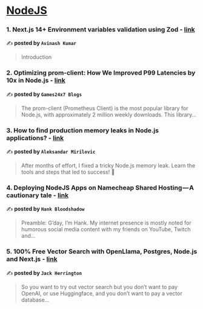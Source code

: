 
<h1><a href=https://medium.com/tag/nodejs/recommended target="_blank" rel="noopener noreferrer">NodeJS</a></h1>
<h3>1. Next.js 14+ Environment variables validation using Zod - <a href="https://medium.com/@akhunters/next-js-14-environment-variables-validation-using-zod-6e1dd95c3406" target="_blank" rel="noopener noreferrer">link</a></h3>

✍️ **posted by `Avinash Kumar`**

<blockquote>Introduction</blockquote>

<h3>2. Optimizing prom-client: How We Improved P99 Latencies by 10x in Node.js - <a href="https://medium.com/@Games24x7Tech/optimizing-prom-client-how-we-improved-p99-latencies-by-10x-in-node-js-c3c2f6c68297" target="_blank" rel="noopener noreferrer">link</a></h3>

✍️ **posted by `Games24x7 Blogs`**

<blockquote>The prom-client (Prometheus Client) is the most popular library for Node.js, with approximately 2 million weekly downloads. This library…</blockquote>

<h3>3. How to find production memory leaks in Node.js applications? - <a href="https://medium.com/@amirilovic/how-to-find-production-memory-leaks-in-node-js-applications-a1b363b4884f" target="_blank" rel="noopener noreferrer">link</a></h3>

✍️ **posted by `Aleksandar Mirilovic`**

<blockquote>After months of effort, I fixed a tricky Node.js memory leak. Learn the tools and steps that led to success! 🚀</blockquote>

<h3>4. Deploying NodeJS Apps on Namecheap Shared Hosting — A cautionary tale - <a href="https://medium.com/@outbackhank/deploying-nodejs-apps-on-namecheap-shared-hosting-a-cautionary-tale-9bf895b83dee" target="_blank" rel="noopener noreferrer">link</a></h3>

✍️ **posted by `Hank Bloodshadow`**

<blockquote>Preamble: G’day, I’m Hank. My internet presence is mostly noted for humorous social media content with my friends on YouTube, Twitch and…</blockquote>

<h3>5. 100% Free Vector Search with OpenLlama, Postgres, Node.js and Next.js - <a href="https://medium.com/javascript-in-plain-english/100-free-vector-search-with-openllama-postgres-nodejs-and-nextjs-e496856766f7" target="_blank" rel="noopener noreferrer">link</a></h3>

✍️ **posted by `Jack Herrington`**

<blockquote>So you want to try out vector search but you don’t want to pay OpenAI, or use Huggingface, and you don’t want to pay a vector database…</blockquote>

